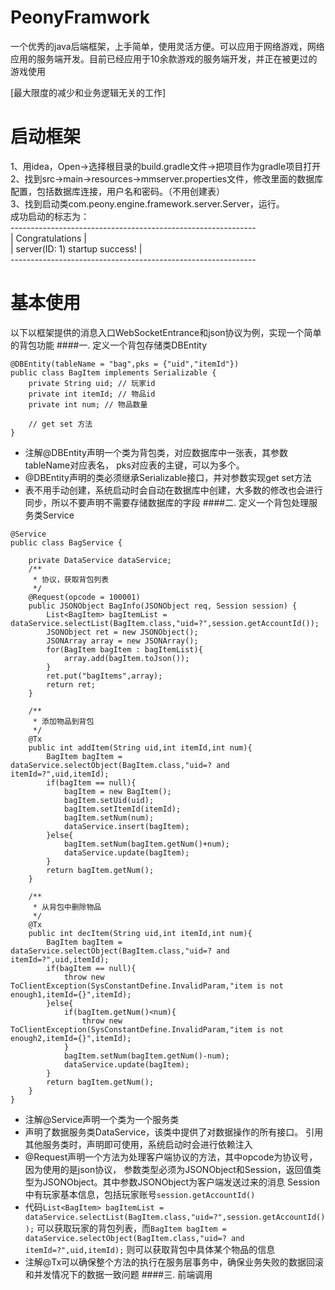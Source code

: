 # PeonyFramwork
一个优秀的java后端框架，上手简单，使用灵活方便。可以应用于网络游戏，网络应用的服务端开发。目前已经应用于10余款游戏的服务端开发，并正在被更过的游戏使用<br>

[最大限度的减少和业务逻辑无关的工作]

# 启动框架

1、用idea，Open->选择根目录的build.gradle文件->把项目作为gradle项目打开 <br>
2、找到src->main->resources->mmserver.properties文件，修改里面的数据库配置，包括数据库连接，用户名和密码。（不用创建表）<br>
3、找到启动类com.peony.engine.framework.server.Server，运行。<br>
成功启动的标志为：<br>
-------------------------------------------------------------<br>
|                      Congratulations                      |<br>
|              server(ID:  1) startup success!              |<br>
-------------------------------------------------------------<br>

# 基本使用
以下以框架提供的消息入口WebSocketEntrance和json协议为例，实现一个简单的背包功能
####一. 定义一个背包存储类DBEntity
```$xslt
@DBEntity(tableName = "bag",pks = {"uid","itemId"})
public class BagItem implements Serializable {
    private String uid; // 玩家id
    private int itemId; // 物品id
    private int num; // 物品数量

    // get set 方法
}
```
* 注解@DBEntity声明一个类为背包类，对应数据库中一张表，其参数tableName对应表名，
pks对应表的主键，可以为多个。
* @DBEntity声明的类必须继承Serializable接口，并对参数实现get set方法
* 表不用手动创建，系统启动时会自动在数据库中创建，大多数的修改也会进行同步，所以不要声明不需要存储数据库的字段
####二. 定义一个背包处理服务类Service
```$xslt
@Service
public class BagService {

    private DataService dataService;
    /**
     * 协议，获取背包列表
     */
    @Request(opcode = 100001)
    public JSONObject BagInfo(JSONObject req, Session session) {
        List<BagItem> bagItemList = dataService.selectList(BagItem.class,"uid=?",session.getAccountId());
        JSONObject ret = new JSONObject();
        JSONArray array = new JSONArray();
        for(BagItem bagItem : bagItemList){
            array.add(bagItem.toJson());
        }
        ret.put("bagItems",array);
        return ret;
    }

    /**
     * 添加物品到背包
     */
    @Tx
    public int addItem(String uid,int itemId,int num){
        BagItem bagItem =  dataService.selectObject(BagItem.class,"uid=? and itemId=?",uid,itemId);
        if(bagItem == null){
            bagItem = new BagItem();
            bagItem.setUid(uid);
            bagItem.setItemId(itemId);
            bagItem.setNum(num);
            dataService.insert(bagItem);
        }else{
            bagItem.setNum(bagItem.getNum()+num);
            dataService.update(bagItem);
        }
        return bagItem.getNum();
    }

    /**
     * 从背包中删除物品
     */
    @Tx
    public int decItem(String uid,int itemId,int num){
        BagItem bagItem =  dataService.selectObject(BagItem.class,"uid=? and itemId=?",uid,itemId);
        if(bagItem == null){
            throw new ToClientException(SysConstantDefine.InvalidParam,"item is not enough1,itemId={}",itemId);
        }else{
            if(bagItem.getNum()<num){
                throw new ToClientException(SysConstantDefine.InvalidParam,"item is not enough2,itemId={}",itemId);
            }
            bagItem.setNum(bagItem.getNum()-num);
            dataService.update(bagItem);
        }
        return bagItem.getNum();
    }
}
```
* 注解@Service声明一个类为一个服务类
* 声明了数据服务类DataService，该类中提供了对数据操作的所有接口。
引用其他服务类时，声明即可使用，系统启动时会进行依赖注入
* @Request声明一个方法为处理客户端协议的方法，其中opcode为协议号，因为使用的是json协议，
参数类型必须为JSONObject和Session，返回值类型为JSONObject。其中参数JSONObject为客户端发送过来的消息
Session中有玩家基本信息，包括玩家账号`session.getAccountId()`
* 代码`List<BagItem> bagItemList = dataService.selectList(BagItem.class,"uid=?",session.getAccountId());`
可以获取玩家的背包列表，而`BagItem bagItem =  dataService.selectObject(BagItem.class,"uid=? and itemId=?",uid,itemId);`
则可以获取背包中具体某个物品的信息
* 注解@Tx可以确保整个方法的执行在服务层事务中，确保业务失败的数据回滚和并发情况下的数据一致问题
####三. 前端调用

